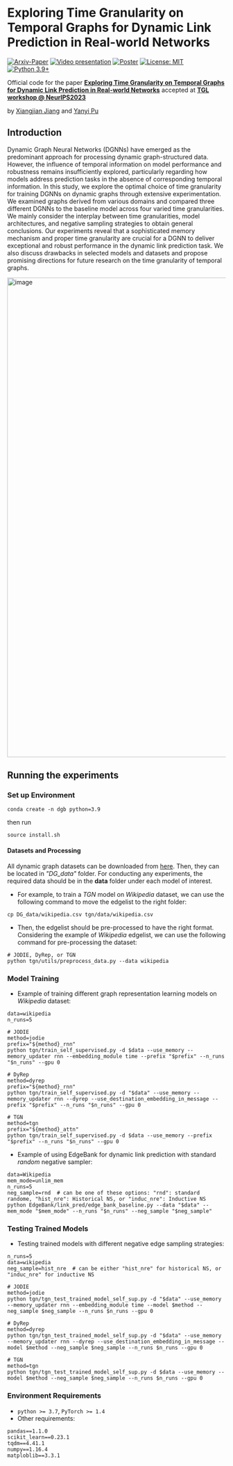 # Exploring Time Granularity on Temporal Graphs for Dynamic Link Prediction in Real-world Networks

[![Arxiv-Paper](https://img.shields.io/badge/Arxiv-Paper-yellow)](https://arxiv.org/pdf/2311.12255)
[![Video presentation](https://img.shields.io/badge/Youtube-Video%20presentation-red)](https://recorder-v3.slideslive.com/?share=90377&s=36047afe-b665-4262-b8cf-f74a2d06802e) 
[![Poster](https://img.shields.io/badge/-Poster-yellow)](https://github.com/SilenceX12138/Time-Granularity-on-Temporal-Graphs)
[![License: MIT](https://img.shields.io/badge/License-MIT-yellow.svg)](https://github.com/a-norcliffe/sonode/blob/master/LICENSE) 
[![Python 3.9+](https://img.shields.io/badge/python-3.9+-blue.svg)](https://www.python.org/downloads/release/python-390/) 

Official code for the paper [**Exploring Time Granularity on Temporal Graphs for Dynamic Link Prediction in Real-world Networks**]() accepted at [**TGL workshop @ NeurIPS2023**](https://sites.google.com/view/tglworkshop-2023/home)


by [Xiangjian Jiang](https://silencex12138.github.io/) and [Yanyi Pu]()

## Introduction

Dynamic Graph Neural Networks (DGNNs) have emerged as the predominant approach for processing dynamic graph-structured data. However, the influence of temporal information on model performance and robustness remains insufficiently explored, particularly regarding how models address prediction tasks in the absence of corresponding temporal information. In this study, we explore the optimal choice of time granularity for training DGNNs on dynamic graphs through extensive experimentation. We examined graphs derived from various domains and compared three different DGNNs to the baseline model across four varied time granularities. We mainly consider the interplay between time granularities, model architectures, and negative sampling strategies to obtain general conclusions. Our experiments reveal that a sophisticated memory mechanism and proper time granularity are crucial for a DGNN to deliver exceptional and robust performance in the dynamic link prediction task. We also discuss drawbacks in selected models and datasets and propose promising directions for future research on the time granularity of temporal graphs.

<img width="1103" alt="image" src="https://github.com/SilenceX12138/Time-Granularity-on-Temporal-Graphs/assets/47887520/c589b654-d4ed-45ef-bb98-ae8c164279d7">

## Running the experiments

### Set up Environment
```{bash}
conda create -n dgb python=3.9
```

then run 
```{bash}
source install.sh
```

#### Datasets and Processing
All dynamic graph datasets can be downloaded from [here](https://zenodo.org/record/7213796#.Y1cO6y8r30o).
Then, they can be located in *"DG_data"* folder.
For conducting any experiments, the required data should be in the **data** folder under each model of interest.

* For example, to train a *TGN* model on *Wikipedia* dataset, we can use the following command to move the edgelist to the right folder:
```{bash}
cp DG_data/wikipedia.csv tgn/data/wikipedia.csv
```

* Then, the edgelist should be pre-processed to have the right format.
Considering the example of *Wikipedia* edgelist, we can use the following command for pre-processing the dataset:
```{bash}
# JODIE, DyRep, or TGN
python tgn/utils/preprocess_data.py --data wikipedia
```


### Model Training
* Example of training different graph representation learning models on *Wikipedia* dataset:
```{bash}
data=wikipedia
n_runs=5

# JODIE
method=jodie
prefix="${method}_rnn"
python tgn/train_self_supervised.py -d $data --use_memory --memory_updater rnn --embedding_module time --prefix "$prefix" --n_runs "$n_runs" --gpu 0

# DyRep
method=dyrep
prefix="${method}_rnn"
python tgn/train_self_supervised.py -d "$data" --use_memory --memory_updater rnn --dyrep --use_destination_embedding_in_message --prefix "$prefix" --n_runs "$n_runs" --gpu 0

# TGN
method=tgn
prefix="${method}_attn"
python tgn/train_self_supervised.py -d $data --use_memory --prefix "$prefix" --n_runs "$n_runs" --gpu 0
```

* Example of using EdgeBank for dynamic link prediction with standard *random* negative sampler:
```{bash}
data=Wikipedia
mem_mode=unlim_mem
n_runs=5
neg_sample=rnd  # can be one of these options: "rnd": standard randome, "hist_nre": Historical NS, or "induc_nre": Inductive NS
python EdgeBank/link_pred/edge_bank_baseline.py --data "$data" --mem_mode "$mem_mode" --n_runs "$n_runs" --neg_sample "$neg_sample"
```

### Testing Trained Models
* Testing trained models with different negative edge sampling strategies:
```{bash}
n_runs=5
data=wikipedia
neg_sample=hist_nre  # can be either "hist_nre" for historical NS, or "induc_nre" for inductive NS

# JODIE
method=jodie
python tgn/tgn_test_trained_model_self_sup.py -d "$data" --use_memory --memory_updater rnn --embedding_module time --model $method --neg_sample $neg_sample --n_runs $n_runs --gpu 0

# DyRep
method=dyrep
python tgn/tgn_test_trained_model_self_sup.py -d "$data" --use_memory --memory_updater rnn --dyrep --use_destination_embedding_in_message --model $method --neg_sample $neg_sample --n_runs $n_runs --gpu 0

# TGN
method=tgn
python tgn/tgn_test_trained_model_self_sup.py -d $data --use_memory --model $method --neg_sample $neg_sample --n_runs $n_runs --gpu 0

```

### Environment Requirements
* `python >= 3.7`, `PyTorch >= 1.4`
* Other requirements:
```{bash}
pandas==1.1.0
scikit_learn==0.23.1
tqdm==4.41.1
numpy==1.16.4
matploblib==3.3.1
```

